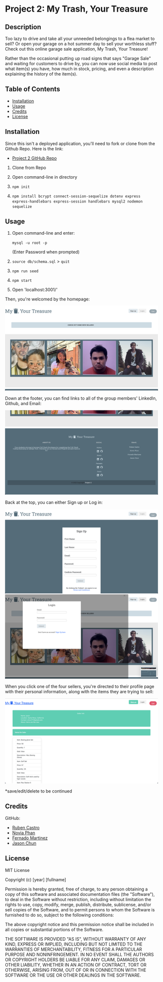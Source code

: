 # Project 2: My Trash, Your Treasure

## Description

Too lazy to drive and take all your unneeded belongings to a flea market to sell? Or open your garage on a hot summer day to sell your worthless stuff? Check out this online garage sale application, My Trash, Your Treasure! 

Rather than the occasional putting up road signs that says "Garage Sale" and waiting for customers to drive by, you can now use social media to post what item(s) you have, how much in stock, pricing, and even a description explaining the history of the item(s). 

## Table of Contents

- [Installation](#installation)
- [Usage](#usage)
- [Credits](#credits)
- [License](#license)

## Installation

Since this isn't a deployed application, you'll need to fork or clone from the Github Repo. Here is the link:
- [Project 2 GitHub Repo](https://github.com/FMartinez59/My-Trash-Your-Treasure)

1. Clone from Repo

2. Open command-line in directory

3. `npm init`

4. `npm install bcrypt connect-session-sequelize dotenv express express-handlebars express-session handlebars mysql2 nodemon sequelize`

## Usage

1. Open command-line and enter:

    `mysql -u root -p`

    (Enter Password when prompted)

2. `source db/schema.sql` > `quit`

3. `npm run seed`

4. `npm start`

5. Open 'localhost:3001/' 

Then, you're welcomed by the homepage:

![Homepage](./public/images/homepage.png)

Down at the footer, you can find links to all of the group members' LinkedIn, Github, and Email:

![footer](./public/images/homepage-footer.png)

Back at the top, you can either Sign up or Log in:

![signup](/public/images/signuppg.png)
![login-modal](/public/images/login-modal.png)

When you click one of the four sellers, you're directed to their profile page with their personal information, along with the items they are trying to sell:

![seller](/public/images/seller.png)

*save/edit/delete to be continued

## Credits

GitHub:
- [Ruben Castro](https://github.com/RubenCastroCoding)
- [Novia Phan](https://github.com/supanov)
- [Fernado Martinez](https://github.com/FMartinez59)
- [Jason Chun](https://github.com/jasonchun7)

## License 

MIT License

Copyright (c) [year] [fullname]

Permission is hereby granted, free of charge, to any person obtaining a copy
of this software and associated documentation files (the "Software"), to deal
in the Software without restriction, including without limitation the rights
to use, copy, modify, merge, publish, distribute, sublicense, and/or sell
copies of the Software, and to permit persons to whom the Software is
furnished to do so, subject to the following conditions:

The above copyright notice and this permission notice shall be included in all
copies or substantial portions of the Software.

THE SOFTWARE IS PROVIDED "AS IS", WITHOUT WARRANTY OF ANY KIND, EXPRESS OR
IMPLIED, INCLUDING BUT NOT LIMITED TO THE WARRANTIES OF MERCHANTABILITY,
FITNESS FOR A PARTICULAR PURPOSE AND NONINFRINGEMENT. IN NO EVENT SHALL THE
AUTHORS OR COPYRIGHT HOLDERS BE LIABLE FOR ANY CLAIM, DAMAGES OR OTHER
LIABILITY, WHETHER IN AN ACTION OF CONTRACT, TORT OR OTHERWISE, ARISING FROM,
OUT OF OR IN CONNECTION WITH THE SOFTWARE OR THE USE OR OTHER DEALINGS IN THE
SOFTWARE.